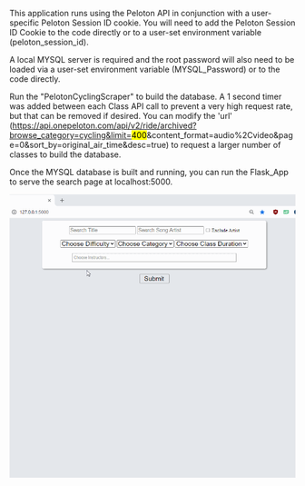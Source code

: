 This application runs using the Peloton API in conjunction with a user-specific Peloton Session ID cookie. You will need to add the Peloton Session ID Cookie to the code directly or to a user-set environment variable (peloton_session_id). 

A local MYSQL server is required and the root password will also need to be loaded via a user-set environment variable (MYSQL_Password) or to the code directly. 

Run the "PelotonCyclingScraper" to build the database. A 1 second timer was added between each Class API call to prevent a very high request rate, but that can be removed if desired. You can modify the 'url' (https://api.onepeloton.com/api/v2/ride/archived?browse_category=cycling&limit=<mark>400</mark>&content_format=audio%2Cvideo&page=0&sort_by=original_air_time&desc=true) to request a larger number of classes to build the database. 

Once the MYSQL database is built and running, you can run the Flask_App to serve the search page at localhost:5000. 

![](PelotonSearchScreenCap.gif)

